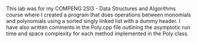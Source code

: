 This lab was for my COMPENG 2SI3 - Data Structures and Algorithms course where I created a program that does operations between monomials and polynomials using a sorted singly linked list with a dummy header. I have also written comments in the Poly.cpp file outlining the asymptotic run time and space complexity for each method implemented in the Poly class.

